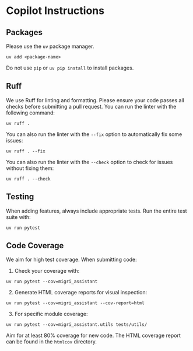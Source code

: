 # Copilot Instructions

## Packages

Please use the `uv` package manager.

```
uv add <package-name>
```

Do not use `pip` or `uv pip install` to install packages.

## Ruff

We use Ruff for linting and formatting. Please ensure your code passes all checks before submitting a pull request.
You can run the linter with the following command:

```
uv ruff .
```

You can also run the linter with the `--fix` option to automatically fix some issues:

```
uv ruff . --fix
```

You can also run the linter with the `--check` option to check for issues without fixing them:

```
uv ruff . --check
```

## Testing

When adding features, always include appropriate tests. Run the entire test suite with:

```
uv run pytest
```

## Code Coverage

We aim for high test coverage. When submitting code:

1. Check your coverage with:

```
uv run pytest --cov=migri_assistant
```

2. Generate HTML coverage reports for visual inspection:

```
uv run pytest --cov=migri_assistant --cov-report=html
```

3. For specific module coverage:

```
uv run pytest --cov=migri_assistant.utils tests/utils/
```

Aim for at least 80% coverage for new code. The HTML coverage report can be found in the `htmlcov` directory.

